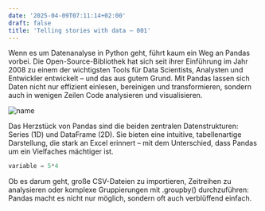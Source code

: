 ```yaml
---
date: '2025-04-09T07:11:14+02:00'
draft: false
title: 'Telling stories with data — 001'
---
```

Wenn es um Datenanalyse in Python geht, führt kaum ein Weg an Pandas vorbei. Die Open-Source-Bibliothek hat sich seit ihrer Einführung im Jahr 2008 zu einem der wichtigsten Tools für Data Scientists, Analysten und Entwickler entwickelt – und das aus gutem Grund. Mit Pandas lassen sich Daten nicht nur effizient einlesen, bereinigen und transformieren, sondern auch in wenigen Zeilen Code analysieren und visualisieren.


![name](/images/testframe.png)


Das Herzstück von Pandas sind die beiden zentralen Datenstrukturen: Series (1D) und DataFrame (2D). Sie bieten eine intuitive, tabellenartige Darstellung, die stark an Excel erinnert – mit dem Unterschied, dass Pandas um ein Vielfaches mächtiger ist.

```python
variable = 5*4
```

Ob es darum geht, große CSV-Dateien zu importieren, Zeitreihen zu analysieren oder komplexe Gruppierungen mit .groupby() durchzuführen: Pandas macht es nicht nur möglich, sondern oft auch verblüffend einfach.